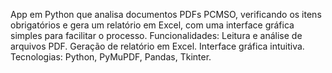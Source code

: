 App em Python que analisa documentos PDFs PCMSO, verificando os itens obrigatórios e gera um relatório em Excel, com uma interface gráfica simples para facilitar o processo. Funcionalidades: Leitura e análise de arquivos PDF. Geração de relatório em Excel. Interface gráfica intuitiva. Tecnologias: Python, PyMuPDF, Pandas, Tkinter.

